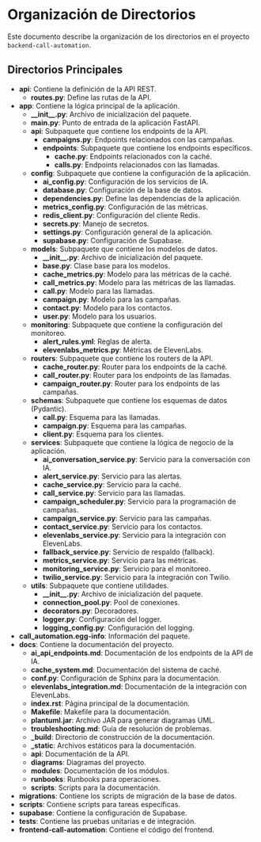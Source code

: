 # Organización de Directorios

Este documento describe la organización de los directorios en el proyecto `backend-call-automation`.

## Directorios Principales

*   **api**: Contiene la definición de la API REST.
    *   **routes.py**: Define las rutas de la API.
*   **app**: Contiene la lógica principal de la aplicación.
    *   **\_\_init\_\_.py**: Archivo de inicialización del paquete.
    *   **main.py**: Punto de entrada de la aplicación FastAPI.
    *   **api**: Subpaquete que contiene los endpoints de la API.
        *   **campaigns.py**: Endpoints relacionados con las campañas.
        *   **endpoints**: Subpaquete que contiene los endpoints específicos.
            *   **cache.py**: Endpoints relacionados con la caché.
            *   **calls.py**: Endpoints relacionados con las llamadas.
    *   **config**: Subpaquete que contiene la configuración de la aplicación.
        *   **ai\_config.py**: Configuración de los servicios de IA.
        *   **database.py**: Configuración de la base de datos.
        *   **dependencies.py**: Define las dependencias de la aplicación.
        *   **metrics\_config.py**: Configuración de las métricas.
        *   **redis\_client.py**: Configuración del cliente Redis.
        *   **secrets.py**: Manejo de secretos.
        *   **settings.py**: Configuración general de la aplicación.
        *   **supabase.py**: Configuración de Supabase.
    *   **models**: Subpaquete que contiene los modelos de datos.
        *   **\_\_init\_\_.py**: Archivo de inicialización del paquete.
        *   **base.py**: Clase base para los modelos.
        *   **cache\_metrics.py**: Modelo para las métricas de la caché.
        *   **call\_metrics.py**: Modelo para las métricas de las llamadas.
        *   **call.py**: Modelo para las llamadas.
        *   **campaign.py**: Modelo para las campañas.
        *   **contact.py**: Modelo para los contactos.
        *   **user.py**: Modelo para los usuarios.
    *   **monitoring**: Subpaquete que contiene la configuración del monitoreo.
        *   **alert\_rules.yml**: Reglas de alerta.
        *   **elevenlabs\_metrics.py**: Métricas de ElevenLabs.
    *   **routers**: Subpaquete que contiene los routers de la API.
        *   **cache\_router.py**: Router para los endpoints de la caché.
        *   **call\_router.py**: Router para los endpoints de las llamadas.
        *   **campaign\_router.py**: Router para los endpoints de las campañas.
    *   **schemas**: Subpaquete que contiene los esquemas de datos (Pydantic).
        *   **call.py**: Esquema para las llamadas.
        *   **campaign.py**: Esquema para las campañas.
        *   **client.py**: Esquema para los clientes.
    *   **services**: Subpaquete que contiene la lógica de negocio de la aplicación.
        *   **ai\_conversation\_service.py**: Servicio para la conversación con IA.
        *   **alert\_service.py**: Servicio para las alertas.
        *   **cache\_service.py**: Servicio para la caché.
        *   **call\_service.py**: Servicio para las llamadas.
        *   **campaign\_scheduler.py**: Servicio para la programación de campañas.
        *   **campaign\_service.py**: Servicio para las campañas.
        *   **contact\_service.py**: Servicio para los contactos.
        *   **elevenlabs\_service.py**: Servicio para la integración con ElevenLabs.
        *   **fallback\_service.py**: Servicio de respaldo (fallback).
        *   **metrics\_service.py**: Servicio para las métricas.
        *   **monitoring\_service.py**: Servicio para el monitoreo.
        *   **twilio\_service.py**: Servicio para la integración con Twilio.
    *   **utils**: Subpaquete que contiene utilidades.
        *   **\_\_init\_\_.py**: Archivo de inicialización del paquete.
        *   **connection\_pool.py**: Pool de conexiones.
        *   **decorators.py**: Decoradores.
        *   **logger.py**: Configuración del logger.
        *   **logging\_config.py**: Configuración del logging.
*   **call\_automation.egg-info**: Información del paquete.
*   **docs**: Contiene la documentación del proyecto.
    *   **ai\_api\_endpoints.md**: Documentación de los endpoints de la API de IA.
    *   **cache\_system.md**: Documentación del sistema de caché.
    *   **conf.py**: Configuración de Sphinx para la documentación.
    *   **elevenlabs\_integration.md**: Documentación de la integración con ElevenLabs.
    *   **index.rst**: Página principal de la documentación.
    *   **Makefile**: Makefile para la documentación.
    *   **plantuml.jar**: Archivo JAR para generar diagramas UML.
    *   **troubleshooting.md**: Guía de resolución de problemas.
    *   **\_build**: Directorio de construcción de la documentación.
    *   **\_static**: Archivos estáticos para la documentación.
    *   **api**: Documentación de la API.
    *   **diagrams**: Diagramas del proyecto.
    *   **modules**: Documentación de los módulos.
    *   **runbooks**: Runbooks para operaciones.
    *   **scripts**: Scripts para la documentación.
*   **migrations**: Contiene los scripts de migración de la base de datos.
*   **scripts**: Contiene scripts para tareas específicas.
*   **supabase**: Contiene la configuración de Supabase.
*   **tests**: Contiene las pruebas unitarias e de integración.
*   **frontend-call-automation**: Contiene el código del frontend.
